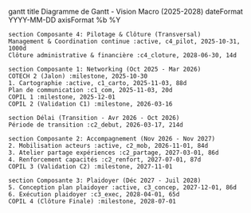 gantt
    title Diagramme de Gantt - Vision Macro (2025-2028)
    dateFormat  YYYY-MM-DD
    axisFormat  %b %Y

    section Composante 4: Pilotage & Clôture (Transversal)
    Management & Coordination continue :active, c4_pilot, 2025-10-31, 1000d
    Clôture administrative & financière :c4_cloture, 2028-06-30, 14d

    section Composante 1: Networking (Oct 2025 - Mar 2026)
    COTECH 2 (Jalon) :milestone, 2025-10-30
    1. Cartographie :active, c1_carto, 2025-11-03, 88d
    Plan de communication :c1_com, 2025-11-03, 20d
    COPIL 1 :milestone, 2025-12-01
    COPIL 2 (Validation C1) :milestone, 2026-03-16

    section Délai (Transition - Avr 2026 - Oct 2026)
    Période de transition :c2_debut, 2026-03-17, 214d

    section Composante 2: Accompagnement (Nov 2026 - Nov 2027)
    2. Mobilisation acteurs :active, c2_mob, 2026-11-01, 84d
    3. Atelier partage expériences :c2_partage, 2027-03-01, 86d
    4. Renforcement capacités :c2_renfort, 2027-07-01, 87d
    COPIL 3 (Validation C2) :milestone, 2027-11-01

    section Composante 3: Plaidoyer (Déc 2027 - Juil 2028)
    5. Conception plan plaidoyer :active, c3_concep, 2027-12-01, 86d
    6. Exécution plaidoyer :c3_exec, 2028-04-01, 65d
    COPIL 4 (Clôture Finale) :milestone, 2028-07-01
